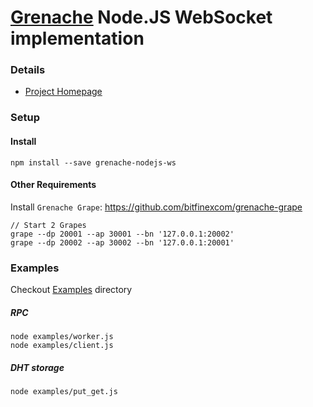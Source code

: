 # [Grenache](https://github.com/bitfinexcom/grenache) Node.JS WebSocket implementation

### Details
- [Project Homepage](https://github.com/bitfinexcom/grenache) 

### Setup

#### Install 
```
npm install --save grenache-nodejs-ws
```

#### Other Requirements

Install `Grenache Grape`: https://github.com/bitfinexcom/grenache-grape

```
// Start 2 Grapes
grape --dp 20001 --ap 30001 --bn '127.0.0.1:20002'
grape --dp 20002 --ap 30002 --bn '127.0.0.1:20001'
```

### Examples

Checkout [Examples](https://github.com/bitfinexcom/grenache-nodejs-http/tree/master/examples) directory

##### RPC

```
node examples/worker.js
node examples/client.js
```

##### DHT storage

```
node examples/put_get.js
```
